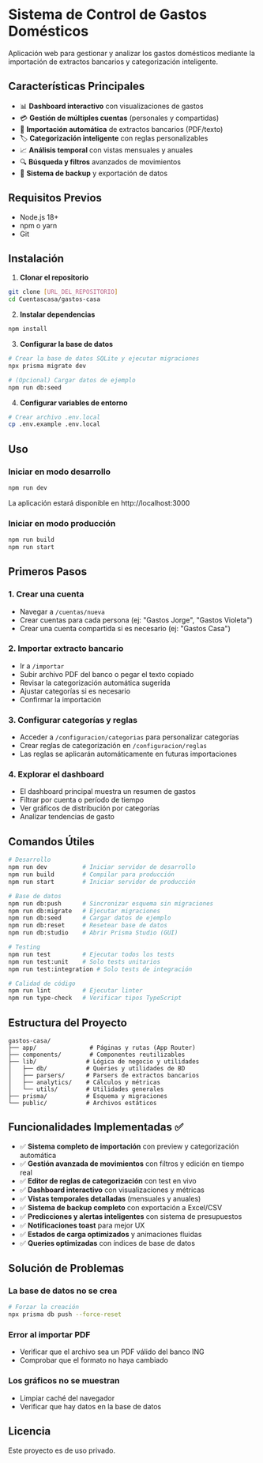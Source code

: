 # Sistema de Control de Gastos Domésticos

Aplicación web para gestionar y analizar los gastos domésticos mediante la importación de extractos bancarios y categorización inteligente.

## Características Principales

- 📊 **Dashboard interactivo** con visualizaciones de gastos
- 💳 **Gestión de múltiples cuentas** (personales y compartidas)
- 📄 **Importación automática** de extractos bancarios (PDF/texto)
- 🏷️ **Categorización inteligente** con reglas personalizables
- 📈 **Análisis temporal** con vistas mensuales y anuales
- 🔍 **Búsqueda y filtros** avanzados de movimientos
- 💾 **Sistema de backup** y exportación de datos

## Requisitos Previos

- Node.js 18+ 
- npm o yarn
- Git

## Instalación

1. **Clonar el repositorio**
```bash
git clone [URL_DEL_REPOSITORIO]
cd Cuentascasa/gastos-casa
```

2. **Instalar dependencias**
```bash
npm install
```

3. **Configurar la base de datos**
```bash
# Crear la base de datos SQLite y ejecutar migraciones
npx prisma migrate dev

# (Opcional) Cargar datos de ejemplo
npm run db:seed
```

4. **Configurar variables de entorno**
```bash
# Crear archivo .env.local
cp .env.example .env.local
```

## Uso

### Iniciar en modo desarrollo
```bash
npm run dev
```
La aplicación estará disponible en http://localhost:3000

### Iniciar en modo producción
```bash
npm run build
npm run start
```

## Primeros Pasos

### 1. Crear una cuenta
- Navegar a `/cuentas/nueva`
- Crear cuentas para cada persona (ej: "Gastos Jorge", "Gastos Violeta")
- Crear una cuenta compartida si es necesario (ej: "Gastos Casa")

### 2. Importar extracto bancario
- Ir a `/importar`
- Subir archivo PDF del banco o pegar el texto copiado
- Revisar la categorización automática sugerida
- Ajustar categorías si es necesario
- Confirmar la importación

### 3. Configurar categorías y reglas
- Acceder a `/configuracion/categorias` para personalizar categorías
- Crear reglas de categorización en `/configuracion/reglas`
- Las reglas se aplicarán automáticamente en futuras importaciones

### 4. Explorar el dashboard
- El dashboard principal muestra un resumen de gastos
- Filtrar por cuenta o período de tiempo
- Ver gráficos de distribución por categorías
- Analizar tendencias de gasto

## Comandos Útiles

```bash
# Desarrollo
npm run dev          # Iniciar servidor de desarrollo
npm run build        # Compilar para producción
npm run start        # Iniciar servidor de producción

# Base de datos
npm run db:push      # Sincronizar esquema sin migraciones
npm run db:migrate   # Ejecutar migraciones
npm run db:seed      # Cargar datos de ejemplo
npm run db:reset     # Resetear base de datos
npm run db:studio    # Abrir Prisma Studio (GUI)

# Testing
npm run test         # Ejecutar todos los tests
npm run test:unit    # Solo tests unitarios
npm run test:integration # Solo tests de integración

# Calidad de código
npm run lint         # Ejecutar linter
npm run type-check   # Verificar tipos TypeScript
```

## Estructura del Proyecto

```
gastos-casa/
├── app/               # Páginas y rutas (App Router)
├── components/        # Componentes reutilizables
├── lib/              # Lógica de negocio y utilidades
│   ├── db/           # Queries y utilidades de BD
│   ├── parsers/      # Parsers de extractos bancarios
│   ├── analytics/    # Cálculos y métricas
│   └── utils/        # Utilidades generales
├── prisma/           # Esquema y migraciones
└── public/           # Archivos estáticos
```

## Funcionalidades Implementadas ✅

- ✅ **Sistema completo de importación** con preview y categorización automática
- ✅ **Gestión avanzada de movimientos** con filtros y edición en tiempo real
- ✅ **Editor de reglas de categorización** con test en vivo
- ✅ **Dashboard interactivo** con visualizaciones y métricas
- ✅ **Vistas temporales detalladas** (mensuales y anuales)
- ✅ **Sistema de backup completo** con exportación a Excel/CSV
- ✅ **Predicciones y alertas inteligentes** con sistema de presupuestos
- ✅ **Notificaciones toast** para mejor UX
- ✅ **Estados de carga optimizados** y animaciones fluidas
- ✅ **Queries optimizadas** con índices de base de datos

## Solución de Problemas

### La base de datos no se crea
```bash
# Forzar la creación
npx prisma db push --force-reset
```

### Error al importar PDF
- Verificar que el archivo sea un PDF válido del banco ING
- Comprobar que el formato no haya cambiado

### Los gráficos no se muestran
- Limpiar caché del navegador
- Verificar que hay datos en la base de datos

## Licencia

Este proyecto es de uso privado.
